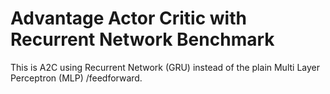# Advantage Actor Critic with Recurrent Network Benchmark



This is A2C using Recurrent Network (GRU) instead of the plain Multi Layer Perceptron (MLP) /feedforward.
